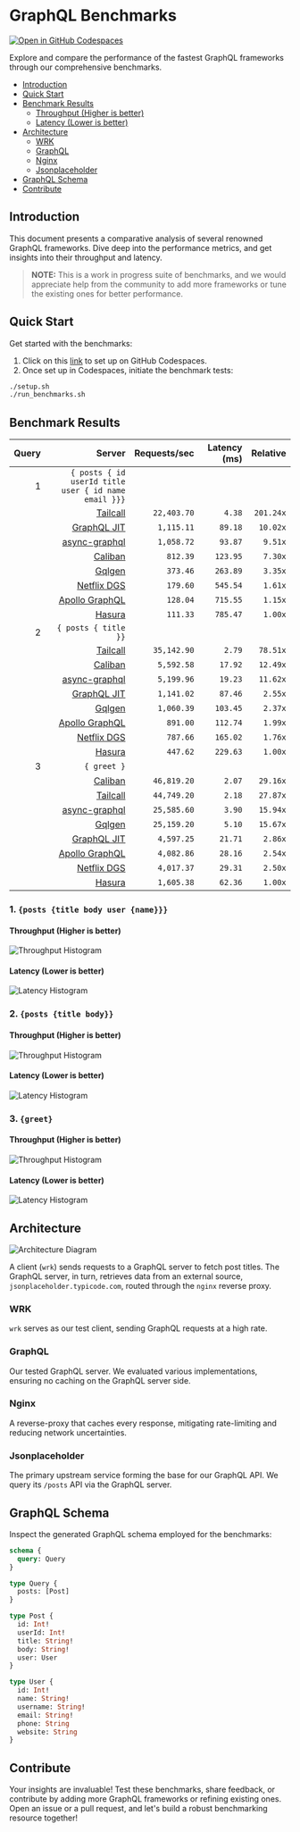 # GraphQL Benchmarks <!-- omit from toc -->

[![Open in GitHub Codespaces](https://github.com/codespaces/badge.svg)](https://codespaces.new/tailcallhq/graphql-benchmarks)

Explore and compare the performance of the fastest GraphQL frameworks through our comprehensive benchmarks.

- [Introduction](#introduction)
- [Quick Start](#quick-start)
- [Benchmark Results](#benchmark-results)
  - [Throughput (Higher is better)](#throughput-higher-is-better)
  - [Latency (Lower is better)](#latency-lower-is-better)
- [Architecture](#architecture)
  - [WRK](#wrk)
  - [GraphQL](#graphql)
  - [Nginx](#nginx)
  - [Jsonplaceholder](#jsonplaceholder)
- [GraphQL Schema](#graphql-schema)
- [Contribute](#contribute)

[Tailcall]: https://github.com/tailcallhq/tailcall
[Gqlgen]: https://github.com/99designs/gqlgen
[Apollo GraphQL]: https://github.com/apollographql/apollo-server
[Netflix DGS]: https://github.com/netflix/dgs-framework
[Caliban]: https://github.com/ghostdogpr/caliban
[async-graphql]: https://github.com/async-graphql/async-graphql
[Hasura]: https://github.com/hasura/graphql-engine
[GraphQL JIT]: https://github.com/zalando-incubator/graphql-jit

## Introduction

This document presents a comparative analysis of several renowned GraphQL frameworks. Dive deep into the performance metrics, and get insights into their throughput and latency.

> **NOTE:** This is a work in progress suite of benchmarks, and we would appreciate help from the community to add more frameworks or tune the existing ones for better performance.

## Quick Start

Get started with the benchmarks:

1. Click on this [link](https://codespaces.new/tailcallhq/graphql-benchmarks) to set up on GitHub Codespaces.
2. Once set up in Codespaces, initiate the benchmark tests:

```bash
./setup.sh
./run_benchmarks.sh
```

## Benchmark Results

<!-- PERFORMANCE_RESULTS_START -->

| Query | Server | Requests/sec | Latency (ms) | Relative |
|-------:|--------:|--------------:|--------------:|---------:|
| 1 | `{ posts { id userId title user { id name email }}}` |
|| [Tailcall] | `22,403.70` | `4.38` | `201.24x` |
|| [GraphQL JIT] | `1,115.11` | `89.18` | `10.02x` |
|| [async-graphql] | `1,058.72` | `93.87` | `9.51x` |
|| [Caliban] | `812.39` | `123.95` | `7.30x` |
|| [Gqlgen] | `373.46` | `263.89` | `3.35x` |
|| [Netflix DGS] | `179.60` | `545.54` | `1.61x` |
|| [Apollo GraphQL] | `128.04` | `715.55` | `1.15x` |
|| [Hasura] | `111.33` | `785.47` | `1.00x` |
| 2 | `{ posts { title }}` |
|| [Tailcall] | `35,142.90` | `2.79` | `78.51x` |
|| [Caliban] | `5,592.58` | `17.92` | `12.49x` |
|| [async-graphql] | `5,199.96` | `19.23` | `11.62x` |
|| [GraphQL JIT] | `1,141.02` | `87.46` | `2.55x` |
|| [Gqlgen] | `1,060.39` | `103.45` | `2.37x` |
|| [Apollo GraphQL] | `891.00` | `112.74` | `1.99x` |
|| [Netflix DGS] | `787.66` | `165.02` | `1.76x` |
|| [Hasura] | `447.62` | `229.63` | `1.00x` |
| 3 | `{ greet }` |
|| [Caliban] | `46,819.20` | `2.07` | `29.16x` |
|| [Tailcall] | `44,749.20` | `2.18` | `27.87x` |
|| [async-graphql] | `25,585.60` | `3.90` | `15.94x` |
|| [Gqlgen] | `25,159.20` | `5.10` | `15.67x` |
|| [GraphQL JIT] | `4,597.25` | `21.71` | `2.86x` |
|| [Apollo GraphQL] | `4,082.86` | `28.16` | `2.54x` |
|| [Netflix DGS] | `4,017.37` | `29.31` | `2.50x` |
|| [Hasura] | `1,605.38` | `62.36` | `1.00x` |

<!-- PERFORMANCE_RESULTS_END -->



### 1. `{posts {title body user {name}}}`
#### Throughput (Higher is better)

![Throughput Histogram](assets/req_sec_histogram1.png)

#### Latency (Lower is better)

![Latency Histogram](assets/latency_histogram1.png)

### 2. `{posts {title body}}`
#### Throughput (Higher is better)

![Throughput Histogram](assets/req_sec_histogram2.png)

#### Latency (Lower is better)

![Latency Histogram](assets/latency_histogram2.png)

### 3. `{greet}`
#### Throughput (Higher is better)

![Throughput Histogram](assets/req_sec_histogram3.png)

#### Latency (Lower is better)

![Latency Histogram](assets/latency_histogram3.png)

## Architecture

![Architecture Diagram](assets/architecture.png)

A client (`wrk`) sends requests to a GraphQL server to fetch post titles. The GraphQL server, in turn, retrieves data from an external source, `jsonplaceholder.typicode.com`, routed through the `nginx` reverse proxy.

### WRK

`wrk` serves as our test client, sending GraphQL requests at a high rate.

### GraphQL

Our tested GraphQL server. We evaluated various implementations, ensuring no caching on the GraphQL server side.

### Nginx

A reverse-proxy that caches every response, mitigating rate-limiting and reducing network uncertainties.

### Jsonplaceholder

The primary upstream service forming the base for our GraphQL API. We query its `/posts` API via the GraphQL server.

## GraphQL Schema

Inspect the generated GraphQL schema employed for the benchmarks:

```graphql
schema {
  query: Query
}

type Query {
  posts: [Post]
}

type Post {
  id: Int!
  userId: Int!
  title: String!
  body: String!
  user: User
}

type User {
  id: Int!
  name: String!
  username: String!
  email: String!
  phone: String
  website: String
}
```

## Contribute

Your insights are invaluable! Test these benchmarks, share feedback, or contribute by adding more GraphQL frameworks or refining existing ones. Open an issue or a pull request, and let's build a robust benchmarking resource together!
